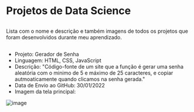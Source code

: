 # Projetos de Data Science

##
Lista com o nome e descrição e também imagens de todos os projetos que foram desenvolvidos durante meu aprendizado.
##
- Projeto: Gerador de Senha
- Linguagem: HTML, CSS, JavaScript
- Descrição: "Código-fonte de um site que a função é gerar uma senha aleatória com o minimo de 5 e máximo de 25 caracteres, e copiar autmoaticamente quando clicamos na senha gerada."
- Data de Envio ao GitHub: 30/01/2022
- Imagem da tela principal:
 
 ![image](https://user-images.githubusercontent.com/15204919/151716530-9f7483f4-b89d-427a-971d-dd4270e302e8.png)
 
##
